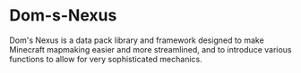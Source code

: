 # Dom-s-Nexus
Dom's Nexus is a data pack library and framework designed to make Minecraft mapmaking easier and more streamlined, and to introduce various functions to allow for very sophisticated mechanics.
